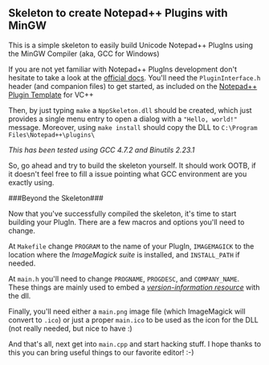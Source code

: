 Skeleton to create Notepad++ Plugins with MinGW 
---------------

This is a simple skeleton to easily build Unicode Notepad++ PlugIns using the MinGW Compiler (aka, GCC for Windows)

If you are not yet familiar with Notepad++ PlugIns development don't hesitate to take a look at the [official docs](http://notepad-plus-plus.org/contribute/plugin-howto.html). You'll need the ```PluginInterface.h``` header (and companion files) to get started, as included on the [Notepad++ Plugin Template](http://download.tuxfamily.org/nppplugins/NppPluginTemplate/NppPluginTemplate.zip) for VC++

Then, by just typing ```make``` a `NppSkeleton.dll` should be created, which just provides a single menu entry to open a dialog with a `"Hello, world!"` message. Moreover, using ```make install``` should copy the DLL to `C:\Program Files\Notepad++\plugins\`

_This has been tested using GCC 4.7.2 and Binutils 2.23.1_

So, go ahead and try to build the skeleton yourself. It should work OOTB, if it doesn't feel free to fill a issue pointing what GCC environment are you exactly using.

###Beyond the Skeleton###

Now that you've successfully compiled the skeleton, it's time to start building your PlugIn. There are a few macros and options you'll need to change.

At ```Makefile``` change `PROGRAM` to the name of your PlugIn, `IMAGEMAGICK` to the location where the _ImageMagick suite_ is installed, and `INSTALL_PATH` if needed.

At ```main.h``` you'll need to change `PROGNAME`, `PROGDESC`, and `COMPANY_NAME`. These things are mainly used to embed a _[version-information resource](http://msdn.microsoft.com/en-us/library/windows/desktop/aa381058%28v=vs.85%29.aspx)_ with the dll.

Finally, you'll need either a ```main.png``` image file (which ImageMagick will convert to `.ico`) or just a proper ```main.ico``` to be used as the icon for the DLL (not really needed, but nice to have :)

And that's all, next get into ```main.cpp``` and start hacking stuff. I hope thanks to this you can bring useful things to our favorite editor! :-)

